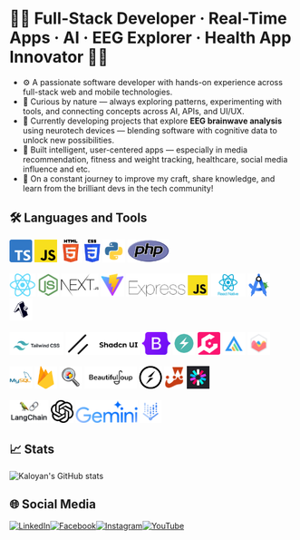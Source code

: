 # 👨‍💻 Full-Stack Developer · Real-Time Apps · AI · EEG Explorer · Health App Innovator 👨‍💻
- ⚙️ A passionate software developer with hands-on experience across full-stack web and mobile technologies. <br>
- 🔧 Curious by nature — always exploring patterns, experimenting with tools, and connecting concepts across AI, APIs, and UI/UX.  <br>
- 🧠 Currently developing projects that explore **EEG brainwave analysis** using neurotech devices — blending software with cognitive data to unlock new possibilities.
- 🚀 Built intelligent, user-centered apps — especially in media recommendation, fitness and weight tracking, healthcare, social media influence and etc.  <br>
- 🌱 On a constant journey to improve my craft, share knowledge, and learn from the brilliant devs in the tech community!  <br>

## 🛠️ Languages and Tools
<div>
<img src="https://raw.githubusercontent.com/LackOfUsernameIdeas/LackOfUsernameIdeas/6289c5adf9c899fb39e92bc823fe6c82afa205ab/assets/icons/image16.png" alt="TypeScript" height="40" title="TypeScript" />
<img src="https://raw.githubusercontent.com/LackOfUsernameIdeas/LackOfUsernameIdeas/6502f31936adc2f00a4e325ffaa566e3a19fdaa3/assets/icons/Unofficial_JavaScript_logo_2.svg.png" alt="JavaScript" height="40" title="JavaScript" />
<img src="https://raw.githubusercontent.com/LackOfUsernameIdeas/LackOfUsernameIdeas/6289c5adf9c899fb39e92bc823fe6c82afa205ab/assets/icons/HTML5_logo_and_wordmark.svg.png" alt="HTML5" height="40" title="HTML5" />
<img src="https://raw.githubusercontent.com/LackOfUsernameIdeas/LackOfUsernameIdeas/6289c5adf9c899fb39e92bc823fe6c82afa205ab/assets/icons/image23.png" alt="CSS3" height="40" title="CSS3" />
<img src="https://raw.githubusercontent.com/LackOfUsernameIdeas/LackOfUsernameIdeas/6289c5adf9c899fb39e92bc823fe6c82afa205ab/assets/icons/image26.png" alt="Python" height="40" title="Python" />
<img src="https://raw.githubusercontent.com/LackOfUsernameIdeas/LackOfUsernameIdeas/6289c5adf9c899fb39e92bc823fe6c82afa205ab/assets/icons/PHP-logo.svg.png" alt="PHP" height="40" title="PHP" />
</div>
<br>

<div>
<img src="https://raw.githubusercontent.com/LackOfUsernameIdeas/LackOfUsernameIdeas/6289c5adf9c899fb39e92bc823fe6c82afa205ab/assets/icons/image33.png" alt="ReactJS" height="40" title="ReactJS" />
<img src="https://raw.githubusercontent.com/LackOfUsernameIdeas/LackOfUsernameIdeas/6289c5adf9c899fb39e92bc823fe6c82afa205ab/assets/icons/image15.png" alt="NodeJS" height="40" title="NodeJS" />
<img src="https://raw.githubusercontent.com/LackOfUsernameIdeas/LackOfUsernameIdeas/6289c5adf9c899fb39e92bc823fe6c82afa205ab/assets/icons/nextjs-icon-2048x1234-pqycciiu.png" alt="Next.js" height="40" title="Next.js" />
<img src="https://raw.githubusercontent.com/LackOfUsernameIdeas/LackOfUsernameIdeas/6289c5adf9c899fb39e92bc823fe6c82afa205ab/assets/icons/image36.png" alt="Vite" height="40" title="Vite" />
<img src="https://raw.githubusercontent.com/LackOfUsernameIdeas/LackOfUsernameIdeas/0d9fa7da9fbd7da451c769b45b2840daa4f4b16e/assets/icons/ExpressJS.png" alt="ExpressJS" height="40" title="ExpressJS" />
<img src="https://raw.githubusercontent.com/LackOfUsernameIdeas/LackOfUsernameIdeas/6289c5adf9c899fb39e92bc823fe6c82afa205ab/assets/icons/React-Native-Logo.png" alt="React Native" height="40" title="React Native" />
<img src="https://raw.githubusercontent.com/LackOfUsernameIdeas/LackOfUsernameIdeas/7f5d0cc8ba2bcb64d94b20706997888555764196/assets/icons/Android_Studio_Logo_2024.svg.png" alt="Android Studio" height="40" title="Android Studio" />
<img src="https://raw.githubusercontent.com/LackOfUsernameIdeas/LackOfUsernameIdeas/6289c5adf9c899fb39e92bc823fe6c82afa205ab/assets/icons/image45.png" alt="Expo Go" height="40" title="Expo Go" />
</div>

<br>

<div>
<img src="https://raw.githubusercontent.com/LackOfUsernameIdeas/LackOfUsernameIdeas/6289c5adf9c899fb39e92bc823fe6c82afa205ab/assets/icons/image34.png" alt="TailwindCSS" height="40" title="TailwindCSS" />
<img src="https://raw.githubusercontent.com/LackOfUsernameIdeas/LackOfUsernameIdeas/6289c5adf9c899fb39e92bc823fe6c82afa205ab/assets/icons/image35.png" alt="Shadcn" height="40" title="Shadcn" />
<img src="https://raw.githubusercontent.com/LackOfUsernameIdeas/LackOfUsernameIdeas/6289c5adf9c899fb39e92bc823fe6c82afa205ab/assets/icons/Bootstrap_logo.svg.png" alt="Bootstrap" height="40" title="Bootstrap" />
<img src="https://raw.githubusercontent.com/LackOfUsernameIdeas/LackOfUsernameIdeas/962da56d7c7e81f61e1bffc2b03ab290ec32a69c/assets/icons/download.png" alt="ChakraUI" height="40" title="ChakraUI" />
<img src="https://raw.githubusercontent.com/LackOfUsernameIdeas/LackOfUsernameIdeas/6289c5adf9c899fb39e92bc823fe6c82afa205ab/assets/icons/image43.png" alt="Galio Framework" height="40" title="Galio Framework" />
<img src="https://raw.githubusercontent.com/LackOfUsernameIdeas/LackOfUsernameIdeas/6289c5adf9c899fb39e92bc823fe6c82afa205ab/assets/icons/image20.png" alt="ApexCharts" height="40" title="ApexCharts" />
<img src="https://raw.githubusercontent.com/LackOfUsernameIdeas/LackOfUsernameIdeas/6289c5adf9c899fb39e92bc823fe6c82afa205ab/assets/icons/image22.png" alt="Chart.js" height="40" title="Chart.js" />
</div>

<br>

<div>
<img src="https://raw.githubusercontent.com/LackOfUsernameIdeas/LackOfUsernameIdeas/6289c5adf9c899fb39e92bc823fe6c82afa205ab/assets/icons/image21.png" alt="MySQL" height="40" title="MySQL" />
<img src="https://raw.githubusercontent.com/LackOfUsernameIdeas/LackOfUsernameIdeas/6289c5adf9c899fb39e92bc823fe6c82afa205ab/assets/icons/image19.png" alt="Firebase (Firestore)" height="40" title="Firebase (Firestore)" />
<img src="https://raw.githubusercontent.com/LackOfUsernameIdeas/LackOfUsernameIdeas/6289c5adf9c899fb39e92bc823fe6c82afa205ab/assets/icons/image29.png" alt="Google Custom Search JSON API" height="40" title="Google Custom Search JSON API" />
<img src="https://raw.githubusercontent.com/LackOfUsernameIdeas/LackOfUsernameIdeas/6289c5adf9c899fb39e92bc823fe6c82afa205ab/assets/icons/image27.png" alt="BeautifulSoup" height="40" title="BeautifulSoup" />
<img src="https://raw.githubusercontent.com/LackOfUsernameIdeas/LackOfUsernameIdeas/6289c5adf9c899fb39e92bc823fe6c82afa205ab/assets/icons/image37.png" alt="Socket.IO" height="40" title="Socket.IO" />
<img src="https://raw.githubusercontent.com/LackOfUsernameIdeas/LackOfUsernameIdeas/6289c5adf9c899fb39e92bc823fe6c82afa205ab/assets/icons/image32.png" alt="Jest" height="40" title="Jest" />
<img src="https://raw.githubusercontent.com/LackOfUsernameIdeas/LackOfUsernameIdeas/6289c5adf9c899fb39e92bc823fe6c82afa205ab/assets/icons/image25.png" alt="JWT" height="40" title="JWT" />
</div>

<br>

<div>
<img src="https://raw.githubusercontent.com/LackOfUsernameIdeas/LackOfUsernameIdeas/6289c5adf9c899fb39e92bc823fe6c82afa205ab/assets/icons/image18.png" alt="LangChain" height="40" title="LangChain" />
<img src="https://raw.githubusercontent.com/LackOfUsernameIdeas/LackOfUsernameIdeas/6289c5adf9c899fb39e92bc823fe6c82afa205ab/assets/icons/image17.png" alt="OpenAI API" height="40" title="OpenAI API" />
<img src="https://raw.githubusercontent.com/LackOfUsernameIdeas/LackOfUsernameIdeas/6289c5adf9c899fb39e92bc823fe6c82afa205ab/assets/icons/image191.png" alt="Gemini AI API" height="40" title="Gemini AI API" />
<img src="https://raw.githubusercontent.com/LackOfUsernameIdeas/LackOfUsernameIdeas/6289c5adf9c899fb39e92bc823fe6c82afa205ab/assets/icons/image44.png" alt="Vertex AI API" height="40" title="Vertex AI API" />
</div>

## 📈 Stats
![Kaloyan's GitHub stats](https://github-readme-stats.vercel.app/api?username=LackOfUsernameIdeas&theme=gotham&show_icons=true)

## 🌐 Social Media
<a href="https://www.linkedin.com/in/kaloyan-kostadinov-3ab625367/?lipi=urn%3Ali%3Apage%3Ad_flagship3_search_srp_all%3B8XmTpHbRQqGAFtM942uJyw%3D%3D" target="_blank" rel="noopener noreferrer">
  <img 
    src="https://raw.githubusercontent.com/gauravghongde/social-icons/9d939e1c5b7ea4a24ac39c3e4631970c0aa1b920/PNG/Color/LinkedIN.png" 
    alt="LinkedIn" 
    width="40" 
    height="40" 
    title="LinkedIn Profile" 
  />
</a>
&#8203;
<a href="https://www.facebook.com/profile.php?id=100076310223415" target="_blank" rel="noopener noreferrer">
  <img 
    src="https://raw.githubusercontent.com/gauravghongde/social-icons/9d939e1c5b7ea4a24ac39c3e4631970c0aa1b920/PNG/Color/Facebook.png" 
    alt="Facebook" 
    width="40" 
    height="40" 
    title="Facebook Profile" 
  />
</a>
&#8203;
<a href="https://www.instagram.com/_k.kostadinov__/" target="_blank" rel="noopener noreferrer">
  <img 
    src="https://raw.githubusercontent.com/gauravghongde/social-icons/9d939e1c5b7ea4a24ac39c3e4631970c0aa1b920/PNG/Color/Instagram.png" 
    alt="Instagram" 
    width="40" 
    height="40" 
    title="Instagram Profile" 
  />
</a>
&#8203;
<a href="https://www.youtube.com/channel/UCFkb6DwSSHz7wkN9GIYUkqg" target="_blank" rel="noopener noreferrer">
  <img 
    src="https://raw.githubusercontent.com/gauravghongde/social-icons/9d939e1c5b7ea4a24ac39c3e4631970c0aa1b920/PNG/Color/Youtube.png" 
    alt="YouTube" 
    width="40" 
    height="40" 
    title="YouTube Profile" 
  />
</a>
